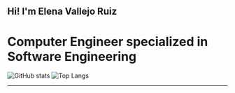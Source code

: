 ## Hi! I'm Elena Vallejo Ruiz
#  Computer Engineer specialized in Software Engineering

![GitHub stats](https://github-readme-stats.vercel.app/api?username=elenavallejor&show_icons=true&theme=radical)
![Top Langs](https://github-readme-stats.vercel.app/api/top-langs/?username=elenavallejor&layout=compact&theme=radical)

---


<!--
**elenavallejor/elenavallejor** is a ✨ _special_ ✨ repository because its `README.md` (this file) appears on your GitHub profile.

Here are some ideas to get you started:

- 🔭 I’m currently working on ...
- 🌱 I’m currently learning ...
- 👯 I’m looking to collaborate on ...
- 🤔 I’m looking for help with ...
- 💬 Ask me about ...
- 📫 How to reach me: ...
- 😄 Pronouns: ...
- ⚡ Fun fact: ...
-->
